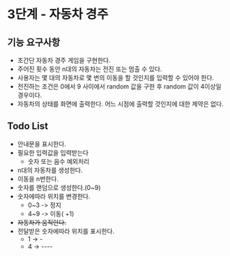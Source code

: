 # 3단계 - 자동차 경주
## 기능 요구사항
- 초간단 자동차 경주 게임을 구현한다.
- 주어진 횟수 동안 n대의 자동차는 전진 또는 멈출 수 있다.
- 사용자는 몇 대의 자동차로 몇 번의 이동을 할 것인지를 입력할 수 있어야 한다.
- 전진하는 조건은 0에서 9 사이에서 random 값을 구한 후 random 값이 4이상일 경우이다.
- 자동차의 상태를 화면에 출력한다. 어느 시점에 출력할 것인지에 대한 제약은 없다.

## Todo List
- 안내문을 표시한다.
- 필요한 입력값을 입력받는다
  - 숫자 또는 음수 예외처리
- n대의 자동차를 생성한다.
- 이동을 n번한다.
- 숫자를 랜덤으로 생성한다.(0~9)
- 숫자에따라 위치를 변경한다.
  - 0~3 -> 정지
  - 4~9 -> 이동( +1)
- ~~자동차가 움직인다.~~
- 전달받은 숫자에따라 위치를 표시한다.
  - 1 -> -
  - 4 -> ----
